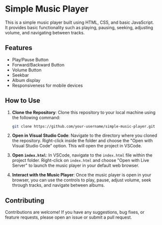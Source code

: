 

# Simple Music Player

This is a simple music player built using HTML, CSS, and basic JavaScript. It provides basic functionality such as playing, pausing, seeking, adjusting volume, and navigating between tracks.

## Features

- Play/Pause Button
- Forward/Backward Button
- Volume Button
- Seekbar
- Album display
- Responsiveness for mobile devices

## How to Use

1. **Clone the Repository**: Clone this repository to your local machine using the following command:

   ```bash
   git clone https://github.com/your-username/simple-music-player.git
   ```

2. **Open in Visual Studio Code**: Navigate to the directory where you cloned the repository. Right-click inside the folder and choose the "Open with Visual Studio Code" option. This will open the project in VSCode.

3. **Open `index.html`**: In VSCode, navigate to the `index.html` file within the project folder. Right-click on `index.html` and choose "Open with Live Server" to launch the music player in your default web browser.

4. **Interact with the Music Player**: Once the music player is open in your browser, you can use the controls to play, pause, adjust volume, seek through tracks, and navigate between albums.

## Contributing

Contributions are welcome! If you have any suggestions, bug fixes, or feature requests, please open an issue or submit a pull request.




